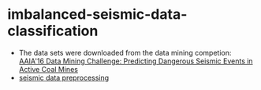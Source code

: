 # imbalanced-seismic-data-classification
- The data sets were downloaded from the data mining competion: [AAIA'16 Data Mining Challenge: Predicting Dangerous Seismic Events in Active Coal Mines](https://knowledgepit.fedcsis.org/contest/view.php?id=112) 
- [seismic data preprocessing](https://github.com/danielgy/imbalanced-seismic-data-classification-/blob/master/seismic%20data%20preprocessing.ipynb)
